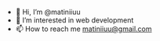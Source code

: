 - 👋 Hi, I’m @matiniiuu
- 👀 I’m interested in web development
- 📫 How to reach me matiniiuu@gmail.com
